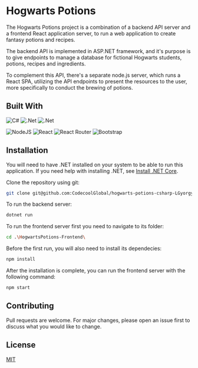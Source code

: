 # Hogwarts Potions

The Hogwarts Potions project is a combination of a backend API server and a frontend React application server, to run a web application to create fantasy potions and recipes.

The backend API is implemented in ASP.NET framework, and it's purpose is to give endpoints to manage a database for fictional Hogwarts students, potions, recipes and ingredients.

To complement this API, there's a separate node.js server, which runs a React SPA, utilizing the API endpoints to present the resources to the user, more specifically to conduct the brewing of potions.

## Built With

![C#](https://img.shields.io/badge/c%23-%23239120.svg?style=for-the-badge&logo=c-sharp&logoColor=white)
![.Net](https://img.shields.io/badge/.NET-5C2D91?style=for-the-badge&logo=.net&logoColor=white)
![.Net](https://img.shields.io/badge/ASP.NET-5C2D91?style=for-the-badge&logo=.net&logoColor=white)

![NodeJS](https://img.shields.io/badge/node.js-6DA55F?style=for-the-badge&logo=node.js&logoColor=white)
![React](https://img.shields.io/badge/react-%2320232a.svg?style=for-the-badge&logo=react&logoColor=%2361DAFB)
![React Router](https://img.shields.io/badge/React_Router-CA4245?style=for-the-badge&logo=react-router&logoColor=white)
![Bootstrap](https://img.shields.io/badge/bootstrap-%23563D7C.svg?style=for-the-badge&logo=bootstrap&logoColor=white)


## Installation

You will need to have .NET installed on your system to be able to run this application. If you need help with installing .NET, see [Install .NET Core](https://learn.microsoft.com/en-us/dotnet/core/install/windows).

Clone the repository using git:
```bash
git clone git@github.com:CodecoolGlobal/hogwarts-potions-csharp-LGyorgy.git
```
To run the backend server:

```bash
dotnet run
```

To run the frontend server first you need to navigate to its folder:

```bash
cd .\HogwartsPotions-Frontend\
```

Before the first run, you will also need to install its dependecies:

```bash
npm install
```

After the installation is complete, you can run the frontend server with the following command:

```bash
npm start
```

## Contributing
Pull requests are welcome. For major changes, please open an issue first to discuss what you would like to change.

## License
[MIT](https://choosealicense.com/licenses/mit/)